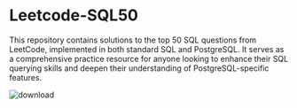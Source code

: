 # Leetcode-SQL50
This repository contains solutions to the top 50 SQL questions from LeetCode, implemented in both standard SQL and PostgreSQL. It serves as a comprehensive practice resource for anyone looking to enhance their SQL querying skills and deepen their understanding of PostgreSQL-specific features.


![download](https://github.com/user-attachments/assets/2295a5bc-ba4e-4fa5-9af0-d79ba56a42d5)
